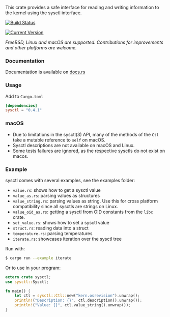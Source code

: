 This crate provides a safe interface for reading and writing information to the kernel using the sysctl interface.

[![Build Status](https://api.cirrus-ci.com/github/johalun/sysctl-rs.svg)](https://github.com/johalun/sysctl-rs)

[![Current Version](https://img.shields.io/crates/v/sysctl.svg)](https://crates.io/crates/sysctl)


*FreeBSD, Linux and macOS are supported.*
*Contributions for improvements and other platforms are welcome.*

### Documentation

Documentation is available on [docs.rs](https://docs.rs/sysctl)

### Usage

Add to `Cargo.toml`

```toml
[dependencies]
sysctl = "0.4.1"
```

### macOS

* Due to limitations in the sysctl(3) API, many of the methods of
  the `Ctl` take a mutable reference to `self` on macOS.
* Sysctl descriptions are not available on macOS and Linux.
* Some tests failures are ignored, as the respective sysctls do not
  exist on macos.

### Example

sysctl comes with several examples, see the examples folder:

* `value.rs`: shows how to get a sysctl value
* `value_as.rs`: parsing values as structures
* `value_string.rs`: parsing values as string. Use this for cross platform compatibility since all sysctls are strings on Linux.
* `value_oid_as.rs`: getting a sysctl from OID constants from the `libc` crate.
* `set_value.rs`: shows how to set a sysctl value
* `struct.rs`: reading data into a struct
* `temperature.rs`: parsing temperatures
* `iterate.rs`: showcases iteration over the sysctl tree

Run with:

```sh
$ cargo run --example iterate
```

Or to use in your program:

```rust
extern crate sysctl;
use sysctl::Sysctl;

fn main() {
    let ctl = sysctl::Ctl::new("kern.osrevision").unwrap();
    println!("Description: {}", ctl.description().unwrap());
    println!("Value: {}", ctl.value_string().unwrap());
}
```

